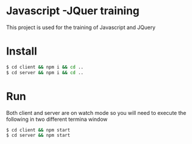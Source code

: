 # Javascript -JQuer training

This project is used for the training of Javascript and JQuery

# Install

```sh
$ cd client && npm i && cd ..
$ cd server && npm i && cd ..
```

# Run
Both client and server are on watch mode so you will need to execute the following in two different termina window
```sh
$ cd client && npm start
$ cd server && npm start
```
